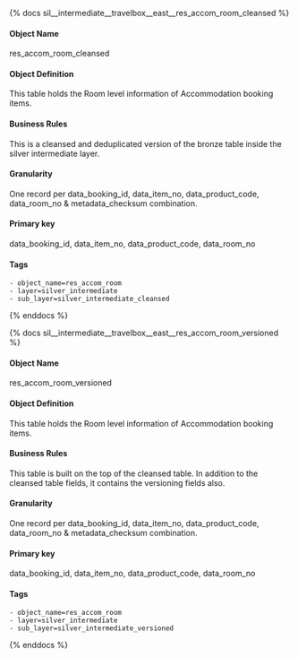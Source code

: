 {% docs sil__intermediate__travelbox__east__res_accom_room_cleansed %}

#### Object Name
res_accom_room_cleansed

#### Object Definition
This table holds the Room level information of Accommodation booking items.

#### Business Rules
This is a cleansed and deduplicated version of the bronze table inside the silver intermediate layer.

#### Granularity
One record per data_booking_id, data_item_no, data_product_code, data_room_no & metadata_checksum combination.

#### Primary key
data_booking_id, data_item_no, data_product_code, data_room_no

#### Tags
    - object_name=res_accom_room
    - layer=silver_intermediate
    - sub_layer=silver_intermediate_cleansed

{% enddocs %}

{% docs sil__intermediate__travelbox__east__res_accom_room_versioned %}

#### Object Name
res_accom_room_versioned

#### Object Definition
This table holds the Room level information of Accommodation booking items.

#### Business Rules
This table is built on the top of the cleansed table. In addition to the cleansed table fields, it contains the versioning fields also.

#### Granularity
One record per data_booking_id, data_item_no, data_product_code, data_room_no & metadata_checksum combination.

#### Primary key
data_booking_id, data_item_no, data_product_code, data_room_no

#### Tags
    - object_name=res_accom_room
    - layer=silver_intermediate
    - sub_layer=silver_intermediate_versioned

{% enddocs %}
